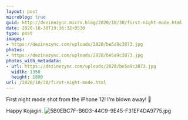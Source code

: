 ```yaml
---
layout: post
microblog: true
guid: http://dezinezync.micro.blog/2020/10/30/first-night-mode.html
date: 2020-10-30T19:36:32+0530
type: post
images:
- https://dezinezync.com/uploads/2020/be5a9c3873.jpg
photos:
- https://dezinezync.com/uploads/2020/be5a9c3873.jpg
photos_with_metadata:
- url: https://dezinezync.com/uploads/2020/be5a9c3873.jpg
  width: 1350
  height: 1800
url: /2020/10/30/first-night-mode.html
---
```

First night mode shot from the iPhone 12! I'm blown away! 🤯

Happy Kojagiri. 
![5B0EBC7F-B6D3-44C9-9E45-F31EF4DA9775.jpg](https://dezinezync.com/uploads/2020/be5a9c3873.jpg)
